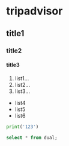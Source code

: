 # tripadvisor
## title1
### title2
#### title3
1. list1...
2. list2...
3. list3...

- list4
- list5
- list6

```python
print('123')
```

```sql
select * from dual;
```
